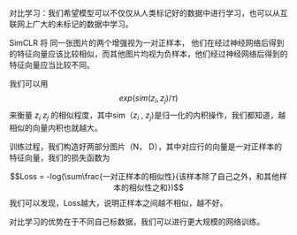 对比学习：我们希望模型可以不仅仅从人类标记好的数据中进行学习，也可以从互联网上广大的未标记的数据中学习。

SimCLR 将 同一张图片的两个增强视为一对正样本， 他们在经过神经网络后得到的特征向量应该比较相似，而其他图片均视为负样本，他们经过神经网络后得到的特征向量应当比较不同。

我们可以用$$exp(sim(z_i, z_j) / \tau)$$
来衡量 $z_i$ $z_j$ 的相似程度，其中sim（$z_i$ , $z_j$)是归一化的内积操作，我们都知道，越相似的向量内积也就越大。

训练过程，我们构造好两部分图片（N， D），其中对应行的向量是一对正样本的特征向量，我们的损失函数为

$$Loss = -log(\sum\frac{一对正样本的相似性}{该样本除了自己之外，和其他样本的相似性之和})$$
我们可以发现，Loss越大，说明正样本之间越不相似，越不好。

对比学习的优势在于不同自己标数据，我们可以进行更大规模的网络训练。